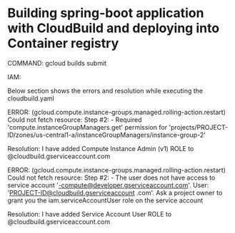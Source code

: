 # Building spring-boot application with  CloudBuild and deploying into Container registry

COMMAND: gcloud builds submit

IAM:

Below section shows the errors and resolution while executing the cloudbuild.yaml

ERROR: (gcloud.compute.instance-groups.managed.rolling-action.restart) Could not fetch resource:
Step #2:  - Required 'compute.instanceGroupManagers.get' permission for 'projects/PROJECT-ID/zones/us-central1-a/instanceGroupManagers/instance-group-2'


Resolution: I have added Compute Instance Admin (v1) ROLE to <PROJECT-ID>@cloudbuild.gserviceaccount.com


ERROR: (gcloud.compute.instance-groups.managed.rolling-action.restart) Could not fetch resource:
Step #2:  - The user does not have access to service account '<PROJECT-ID>-compute@developer.gserviceaccount.com'.  User: 'PROJECT-ID@cloudbuild.gserviceaccount
.com'.  Ask a project owner to grant you the iam.serviceAccountUser role on the service account

Resolution: I have added Service Account User ROLE to <PROJECT-ID>@cloudbuild.gserviceaccount.com 
